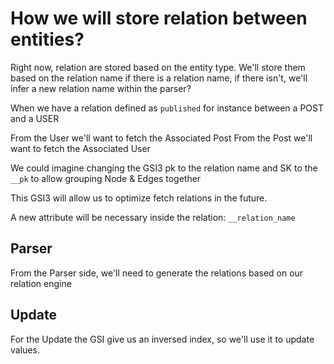 # How we will store relation between entities?

Right now, relation are stored based on the entity type.
We'll store them based on the relation name if there is a relation name, if there
isn't, we'll infer a new relation name within the parser?

When we have a relation defined as `published` for instance between a POST and a USER

From the User we'll want to fetch the Associated Post
From the Post we'll want to fetch the Associated User

We could imagine changing the GSI3 pk to the relation name and SK to the `__pk` to allow
grouping Node & Edges together

This GSI3 will allow us to optimize fetch relations in the future.

A new attribute will be necessary inside the relation: `__relation_name`

## Parser

From the Parser side, we'll need to generate the relations based on our relation engine

## Update

For the Update the GSI give us an inversed index, so we'll use it to update values.
